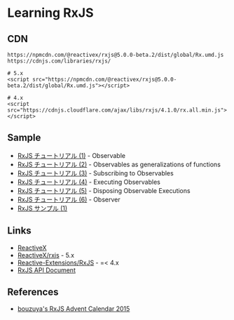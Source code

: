 # Learning RxJS


## CDN

```
https://npmcdn.com/@reactivex/rxjs@5.0.0-beta.2/dist/global/Rx.umd.js
https://cdnjs.com/libraries/rxjs/

# 5.x
<script src="https://npmcdn.com/@reactivex/rxjs@5.0.0-beta.2/dist/global/Rx.umd.js"></script>

# 4.x
<script src="https://cdnjs.cloudflare.com/ajax/libs/rxjs/4.1.0/rx.all.min.js"></script>
```

## Sample
- [RxJS チュートリアル (1)](https://jsfiddle.net/stageclear/kobmcc4t/) - Observable
- [RxJS チュートリアル (2)](https://jsfiddle.net/stageclear/ymv7m2b7/) - Observables as generalizations of functions
- [RxJS チュートリアル (3)](https://jsfiddle.net/stageclear/ervmx938/) - Subscribing to Observables
- [RxJS チュートリアル (4)](https://jsfiddle.net/stageclear/4wo03e69/) - Executing Observables
- [RxJS チュートリアル (5)](https://jsfiddle.net/stageclear/wdzzgpf8/) - Disposing Observable Executions
- [RxJS チュートリアル (6)](https://jsfiddle.net/stageclear/yeLz5ztp/) - Observer
- [RxJS サンプル (1)](https://jsfiddle.net/stageclear/odenhtLe/)


## Links 

- [ReactiveX](http://reactivex.io/)
- [ReactiveX/rxjs](https://github.com/ReactiveX/RxJS) - 5.x
- [Reactive-Extensions/RxJS](https://github.com/Reactive-Extensions/RxJS) - =< 4.x
- [RxJS API Document](http://rxjs5-esdoc-decision-tree.surge.sh/)


## References

- [bouzuya's RxJS Advent Calendar 2015](http://www.adventar.org/calendars/1200)
